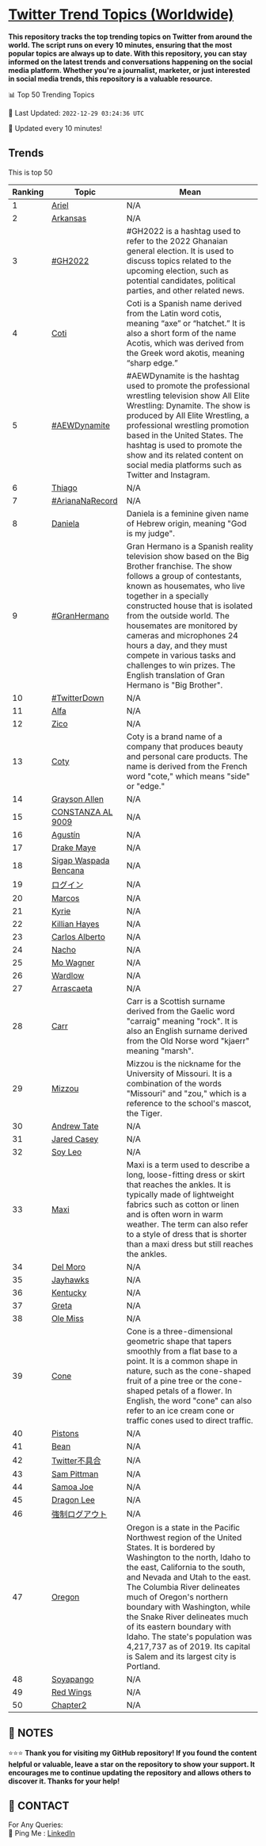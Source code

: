 [Twitter Trend Topics (Worldwide)](https://github.com/ErcinDedeoglu/Twitter-Trend-Topics)
==========

**This repository tracks the top trending topics on Twitter from around the world. 
The script runs on every 10 minutes, ensuring that the most popular topics are always up to date. 
With this repository, you can stay informed on the latest trends and conversations happening on the social media platform. 
Whether you're a journalist, marketer, or just interested in social media trends, this repository is a valuable resource.**


📊 Top 50 Trending Topics

📆 Last Updated: `2022-12-29 03:24:36 UTC`

🔧 Updated every 10 minutes!


## Trends

This is top 50

| Ranking | Topic | Mean |
| ------- | ------------ | ------------ |
| 1 | [Ariel](http://twitter.com/search?q=Ariel) | N/A |
| 2 | [Arkansas](http://twitter.com/search?q=Arkansas) | N/A |
| 3 | [#GH2022](http://twitter.com/search?q=%23GH2022) | #GH2022 is a hashtag used to refer to the 2022 Ghanaian general election. It is used to discuss topics related to the upcoming election, such as potential candidates, political parties, and other related news. |
| 4 | [Coti](http://twitter.com/search?q=Coti) | Coti is a Spanish name derived from the Latin word cotis, meaning “axe” or “hatchet.” It is also a short form of the name Acotis, which was derived from the Greek word akotis, meaning “sharp edge.” |
| 5 | [#AEWDynamite](http://twitter.com/search?q=%23AEWDynamite) | #AEWDynamite is the hashtag used to promote the professional wrestling television show All Elite Wrestling: Dynamite. The show is produced by All Elite Wrestling, a professional wrestling promotion based in the United States. The hashtag is used to promote the show and its related content on social media platforms such as Twitter and Instagram. |
| 6 | [Thiago](http://twitter.com/search?q=Thiago) | N/A |
| 7 | [#ArianaNaRecord](http://twitter.com/search?q=%23ArianaNaRecord) | N/A |
| 8 | [Daniela](http://twitter.com/search?q=Daniela) | Daniela is a feminine given name of Hebrew origin, meaning "God is my judge". |
| 9 | [#GranHermano](http://twitter.com/search?q=%23GranHermano) | Gran Hermano is a Spanish reality television show based on the Big Brother franchise. The show follows a group of contestants, known as housemates, who live together in a specially constructed house that is isolated from the outside world. The housemates are monitored by cameras and microphones 24 hours a day, and they must compete in various tasks and challenges to win prizes. The English translation of Gran Hermano is "Big Brother". |
| 10 | [#TwitterDown](http://twitter.com/search?q=%23TwitterDown) | N/A |
| 11 | [Alfa](http://twitter.com/search?q=Alfa) | N/A |
| 12 | [Zico](http://twitter.com/search?q=Zico) | N/A |
| 13 | [Coty](http://twitter.com/search?q=Coty) | Coty is a brand name of a company that produces beauty and personal care products. The name is derived from the French word "cote," which means "side" or "edge." |
| 14 | [Grayson Allen](http://twitter.com/search?q=Grayson+Allen) | N/A |
| 15 | [CONSTANZA AL 9009](http://twitter.com/search?q=CONSTANZA+AL+9009) | N/A |
| 16 | [Agustín](http://twitter.com/search?q=Agust%c3%adn) | N/A |
| 17 | [Drake Maye](http://twitter.com/search?q=Drake+Maye) | N/A |
| 18 | [Sigap Waspada Bencana](http://twitter.com/search?q=Sigap+Waspada+Bencana) | N/A |
| 19 | [ログイン](http://twitter.com/search?q=%e3%83%ad%e3%82%b0%e3%82%a4%e3%83%b3) | N/A |
| 20 | [Marcos](http://twitter.com/search?q=Marcos) | N/A |
| 21 | [Kyrie](http://twitter.com/search?q=Kyrie) | N/A |
| 22 | [Killian Hayes](http://twitter.com/search?q=Killian+Hayes) | N/A |
| 23 | [Carlos Alberto](http://twitter.com/search?q=Carlos+Alberto) | N/A |
| 24 | [Nacho](http://twitter.com/search?q=Nacho) | N/A |
| 25 | [Mo Wagner](http://twitter.com/search?q=Mo+Wagner) | N/A |
| 26 | [Wardlow](http://twitter.com/search?q=Wardlow) | N/A |
| 27 | [Arrascaeta](http://twitter.com/search?q=Arrascaeta) | N/A |
| 28 | [Carr](http://twitter.com/search?q=Carr) | Carr is a Scottish surname derived from the Gaelic word "carraig" meaning "rock". It is also an English surname derived from the Old Norse word "kjaerr" meaning "marsh". |
| 29 | [Mizzou](http://twitter.com/search?q=Mizzou) | Mizzou is the nickname for the University of Missouri. It is a combination of the words "Missouri" and "zou," which is a reference to the school's mascot, the Tiger. |
| 30 | [Andrew Tate](http://twitter.com/search?q=Andrew+Tate) | N/A |
| 31 | [Jared Casey](http://twitter.com/search?q=Jared+Casey) | N/A |
| 32 | [Soy Leo](http://twitter.com/search?q=Soy+Leo) | N/A |
| 33 | [Maxi](http://twitter.com/search?q=Maxi) | Maxi is a term used to describe a long, loose-fitting dress or skirt that reaches the ankles. It is typically made of lightweight fabrics such as cotton or linen and is often worn in warm weather. The term can also refer to a style of dress that is shorter than a maxi dress but still reaches the ankles. |
| 34 | [Del Moro](http://twitter.com/search?q=Del+Moro) | N/A |
| 35 | [Jayhawks](http://twitter.com/search?q=Jayhawks) | N/A |
| 36 | [Kentucky](http://twitter.com/search?q=Kentucky) | N/A |
| 37 | [Greta](http://twitter.com/search?q=Greta) | N/A |
| 38 | [Ole Miss](http://twitter.com/search?q=Ole+Miss) | N/A |
| 39 | [Cone](http://twitter.com/search?q=Cone) | Cone is a three-dimensional geometric shape that tapers smoothly from a flat base to a point. It is a common shape in nature, such as the cone-shaped fruit of a pine tree or the cone-shaped petals of a flower. In English, the word "cone" can also refer to an ice cream cone or traffic cones used to direct traffic. |
| 40 | [Pistons](http://twitter.com/search?q=Pistons) | N/A |
| 41 | [Bean](http://twitter.com/search?q=Bean) | N/A |
| 42 | [Twitter不具合](http://twitter.com/search?q=Twitter%e4%b8%8d%e5%85%b7%e5%90%88) | N/A |
| 43 | [Sam Pittman](http://twitter.com/search?q=Sam+Pittman) | N/A |
| 44 | [Samoa Joe](http://twitter.com/search?q=Samoa+Joe) | N/A |
| 45 | [Dragon Lee](http://twitter.com/search?q=Dragon+Lee) | N/A |
| 46 | [強制ログアウト](http://twitter.com/search?q=%e5%bc%b7%e5%88%b6%e3%83%ad%e3%82%b0%e3%82%a2%e3%82%a6%e3%83%88) | N/A |
| 47 | [Oregon](http://twitter.com/search?q=Oregon) | Oregon is a state in the Pacific Northwest region of the United States. It is bordered by Washington to the north, Idaho to the east, California to the south, and Nevada and Utah to the east. The Columbia River delineates much of Oregon's northern boundary with Washington, while the Snake River delineates much of its eastern boundary with Idaho. The state's population was 4,217,737 as of 2019. Its capital is Salem and its largest city is Portland. |
| 48 | [Soyapango](http://twitter.com/search?q=Soyapango) | N/A |
| 49 | [Red Wings](http://twitter.com/search?q=Red+Wings) | N/A |
| 50 | [Chapter2](http://twitter.com/search?q=Chapter2) | N/A |




## 📝 NOTES

⭐⭐⭐ **Thank you for visiting my GitHub repository! If you found the content helpful or valuable, leave a star on the repository to show your support. It encourages me to continue updating the repository and allows others to discover it. Thanks for your help!**

## 📨 CONTACT

 For Any Queries:  
            🏓 Ping Me : [LinkedIn](https://www.linkedin.com/in/ercindedeoglu/)